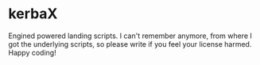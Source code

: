 # kerbaX
Engined powered landing scripts. I can't remember anymore, from where I got the underlying scripts, so please write if you feel your license harmed. Happy coding!
